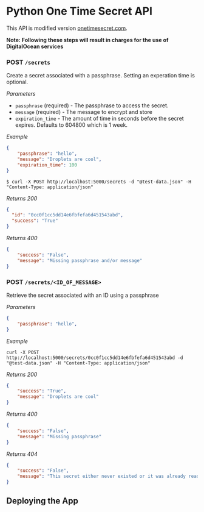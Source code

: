# Python One Time Secret API #

This API is modified version [onetimesecret.com](https://github.com/do-community/python-ots-api).

**Note: Following these steps will result in charges for the use of DigitalOcean services**

### POST `/secrets`
Create a secret associated with a passphrase. Setting an experation time is 
optional.

*Parameters*

* `passphrase` (required) - The passphrase to access the secret.
* `message` (required) - The message to encrypt and store
* `expiration_time` - The amount of time in seconds before the secret expires.
Defaults to 604800 which is 1 week.

*Example*
```json
{
    "passphrase": "hello",
    "message": "Droplets are cool",
    "expiration_time": 100
}
```

`$ curl -X POST http://localhost:5000/secrets -d "@test-data.json" -H "Content-Type: application/json"`

*Returns 200*
```json
{
  "id": "0cc0f1cc5dd14e6fbfefa6d451543abd", 
  "success": "True"
}
```

*Returns 400*
```json
{
    "success": "False", 
    "message": "Missing passphrase and/or message"
}
```

### POST `/secrets/<ID_OF_MESSAGE>`
Retrieve the secret associated with an ID using a passphrase

*Parameters*

```json
{
    "passphrase": "hello",
}
```

*Example*

`curl -X POST http://localhost:5000/secrets/0cc0f1cc5dd14e6fbfefa6d451543abd -d "@test-data.json" -H "Content-Type: application/json"`

*Returns 200*
```json
{
    "success": "True",
    "message": "Droplets are cool"
}
```

*Returns 400*
```json
{
    "success": "False", 
    "message": "Missing passphrase"
}
```

*Returns 404*
```json
{
    "success": "False",
    "message": "This secret either never existed or it was already read",
}
```

## Deploying the App ##
